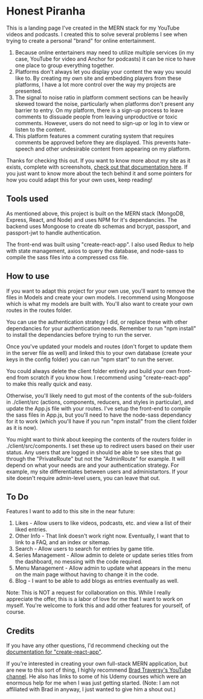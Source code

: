 # Honest Piranha

This is a landing page I've created in the MERN stack for my YouTube videos and podcasts. I created this to solve several problems I see when trying to create a personal "brand" for online entertainment.

1. Because online entertainers may need to utilize multiple services (in my case, YouTube for video and Anchor for podcasts) it can be nice to have one place to group everything together.
1. Platforms don't always let you display your content the way you would like to. By creating my own site and embedding players from these platforms, I have a lot more control over the way my projects are presented.
1. The signal to noise ratio in platform comment sections can be heavily skewed toward the noise, particularly when platforms don't present any barrier to entry. On my platform, there is a sign-up process to leave comments to dissuade people from leaving unproductive or toxic comments. However, users do not need to sign-up or log in to view or listen to the content.
1. This platform features a comment curating system that requires comments be approved before they are displayed. This prevents hate-speech and other undesirable content from appearing on my platform.

Thanks for checking this out. If you want to know more about my site as it exists, complete with screenshots, [check out that documentation here](./honpron_docs). If you just want to know more about the tech behind it and some pointers for how you could adapt this for your own uses, keep reading!

## Tools used

As mentioned above, this project is built on the MERN stack (MongoDB, Express, React, and Node) and uses NPM for it's dependancies. The backend uses Mongoose to create db schemas and bcrypt, passport, and passport-jwt to handle authentication.

The front-end was built using "create-react-app". I also used Redux to help with state management, axios to query the database, and node-sass to compile the sass files into a compressed css file.

## How to use

If you want to adapt this project for your own use, you'll want to remove the files in Models and create your own models. I recommend using Mongoose which is what my models are built with. You'll also want to create your own routes in the routes folder.

You can use the authentication strategy I did, or replace these with other dependancies for your authentication needs. Remember to run "npm install" to install the dependancies before trying to run the server.

Once you've updated your models and routes (don't forget to update them in the server file as well) and linked this to your own database (create your keys in the config folder) you can run "npm start" to run the server.

You could always delete the client folder entirely and build your own front-end from scratch if you know how. I recommend using "create-react-app" to make this really quick and easy.

Otherwise, you'll likely need to gut most of the contents of the sub-folders in ./client/src (actions, components, reducers, and styles in particular), and update the App.js file with your routes. I've setup the front-end to compile the sass files in App.js, but you'll need to have the node-sass dependancy for it to work (which you'll have if you run "npm install" from the client folder as it is now).

You might want to think about keeping the contents of the routers folder in ./client/src/components. I set these up to redirect users based on their user status. Any users that are logged in should be able to see sites that go through the "PrivateRoute" but not the "AdminRoute" for example. It will depend on what your needs are and your authentication strategy. For example, my site differentiates between users and administartors. If your site doesn't require admin-level users, you can leave that out.

## To Do

Features I want to add to this site in the near future:

1. Likes - Allow users to like videos, podcasts, etc. and view a list of their liked entries.
1. Other Info - That link doesn't work right now. Eventually, I want that to link to a FAQ, and an index or sitemap.
1. Search - Allow users to search for entries by game title.
1. Series Management - Allow admin to delete or update series titles from the dashboard, no messing with the code required.
1. Menu Management - Allow admin to update what appears in the menu on the main page without having to change it in the code.
1. Blog - I want to be able to add blogs as entries eventually as well.

Note: This is NOT a request for collaboration on this. While I really appreciate the offer, this is a labor of love for me that I want to work on myself. You're welcome to fork this and add other features for yourself, of course.

## Credits

If you have any other questions, I'd recommend checking out the [documentation for "create-react-app"](https://facebook.github.io/create-react-app/docs/getting-started).

If you're interested in creating your own full-stack MERN application, but are new to this sort of thing, I highly recommend [Brad Traversy's YouTube channel](https://www.youtube.com/channel/UC29ju8bIPH5as8OGnQzwJyA). He also has links to some of his Udemy courses which were an enormous help for me when I was just getting started. (Note: I am not affiliated with Brad in anyway, I just wanted to give him a shout out.)
